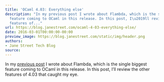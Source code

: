 ```yaml
---
title: 'OCaml 4.03: Everything else'
description: "In my previous post I wrote about Flambda, which is the singlebiggest
  feature coming to OCaml in this release. In this post, I\u2019ll review theother
  features of..."
url: https://blog.janestreet.com/ocaml-4-03-everything-else/
date: 2016-03-01T00:00:00-00:00
preview_image: https://blog.janestreet.com/static/img/header.png
authors:
- Jane Street Tech Blog
source:
---
```


<p>In my <a href="https://blog.janestreet.com/flambda">previous post</a> I wrote about Flambda, which is the single
biggest feature coming to OCaml in this release. In this post, I’ll review the
other features of 4.03 that caught my eye.</p>


